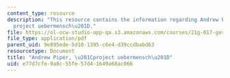 ```yaml
---
content_type: resource
description: "This resource contains the information regarding Andrew Piper, \u201C\
  project uebermensch\u201D."
file: https://ol-ocw-studio-app-qa.s3.amazonaws.com/courses/21g-017-germany-and-its-european-context-fall-2002/e77d7cfe9a8c55fe57d41649a68ac066_MIT21G_017F02_lec_11_2.pdf
file_type: application/pdf
parent_uid: 9e895ede-5d10-1395-c6e4-d39ccdbabd63
resourcetype: Document
title: "Andrew Piper, \u201Cproject uebermensch\u201D"
uid: e77d7cfe-9a8c-55fe-57d4-1649a68ac066
---
```

